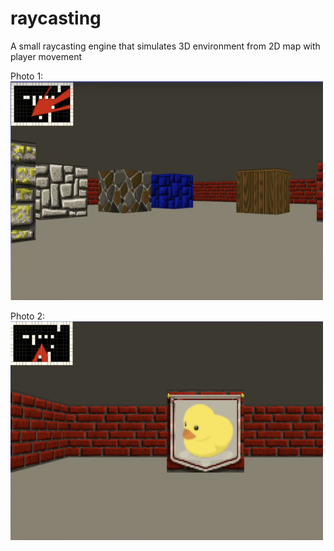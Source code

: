 # raycasting

A small raycasting engine that simulates 3D environment from 2D map with player movement

Photo 1: 
<img src="https://github.com/zhishan03/raycasting/blob/main/pic1.png" alt="alt text" width="500" height="350">

Photo 2:
<img src="https://github.com/zhishan03/raycasting/blob/main/pic2.png" alt="alt text" width="500" height="350">

